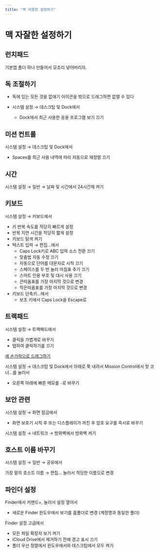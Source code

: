 ```yaml
---
title: "맥 자잘한 설정하기"
---
```

# 맥 자잘한 설정하기

## 런치패드

기본앱 폴더 하나 만들어서 모조리 넣어버리자.

## 독 조절하기

-   독에 있는 모든 것을 없애기
    아이콘을 밖으로 드래그하면 없앨 수 있다
    
-   시스템 설정 → 데스크탑 및 Dock에서
    -   Dock에서 최근 사용한 응용 프로그램 보기 끄기

## 미션 컨트롤

시스템 설정 → 데스크탑 및 Dock에서
-   Spaces를 최근 사용 내역에 따라 자동으로 재정렬 끄기

## 시간

시스템 설정 → 일반 → 날짜 및 시간에서 24시간제 켜기

## 키보드

시스템 설정 → 키보드에서

-   키 반복 속도를 적당히 빠르게 설정
-   반복 지연 시간을 적당히 짧게 설정
-   키보드 탐색 켜기
-   텍스트 입력 → 편집…에서
    -   Caps Lock키로 ABC 입력 소스 전환 끄기
    -   맞춤법 자동 수정 끄기
    -   자동으로 단어를 대문자로 시작 끄기
    -   스페이스를 두 번 눌러 마침표 추가 끄기
    -   스마트 인용 부호 및 대시 사용 끄기
    -   큰따옴표를 가장 마지막 것으로 변경
    -   작은따옴표를 가장 마지막 것으로 변경
-   키보드 단축키…에서
    -   보조 키에서 Caps Lock을 Escape로

## 트랙패드

시스템 설정 → 트랙패드에서

-   클릭을 가볍게로 바꾸기
-   탭하여 클릭하기를 끄기

[세 손가락으로 드래그하기](https://www.notion.so/898f816ac20e4ca5bd34f34fae71da50)

시스템 설정 → 데스크탑 및 Dock에서 아래로 쭉 내려서 Mission Control에서 핫 코너…를 눌러서

-   오른쪽 아래에 빠른 메모를 `-`로 바꾸기

## 보안 관련

시스템 설정 → 화면 잠금에서

-   화면 보호기 시작 후 또는 디스플레이가 꺼진 후 암호 요구를 즉시로 바꾸기

시스템 설정 → 네트워크 → 방화벽에서 방화벽 켜기

## 호스트 이름 바꾸기

시스템 설정 → 일반 → 공유에서

가장 밑의 호스트 이름 → 편집… 눌러서 적당한 이름으로 변경

## 파인더 설정

Finder에서 커맨드+, 눌러서 설정 열어서

-   새로운 Finder 윈도우에서 보기를 홈폴더로 변경 (계정명과 동일한 폴더)

Finder 설정 고급에서

-   모든 파일 확장자 보기 켜기
-   iCloud Drive에서 제거하기 전에 경고 표시 끄기
-   폴더 우선 정렬에서 윈도우에서와 데스크탑에서 모두 켜기